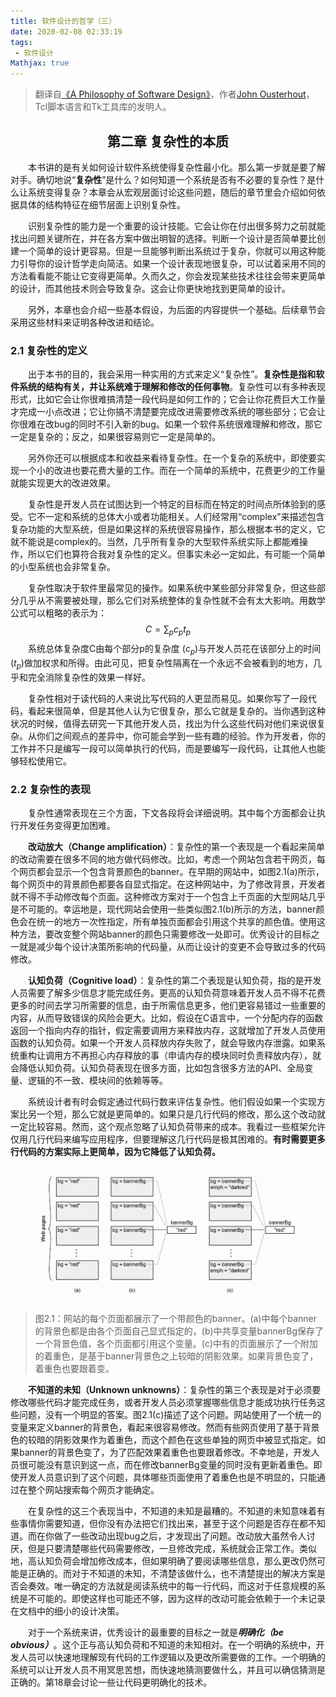 ```yaml
---
title: 软件设计的哲学（三）
date: 2020-02-08 02:33:19
tags:
 - 软件设计
Mathjax: true
---
```


> 翻译自[《A Philosophy of Software Design》](https://book.douban.com/subject/30218046/)，作者[John Ousterhout](https://en.wikipedia.org/wiki/John_Ousterhout)，Tcl脚本语言和Tk工具库的发明人。

## <center>第二章 复杂性的本质</center>

&emsp;&emsp;本书讲的是有关如何设计软件系统使得复杂性最小化。那么第一步就是要了解对手。确切地说“**复杂性**”是什么？如何知道一个系统是否有不必要的复杂性？是什么让系统变得复杂？本章会从宏观层面讨论这些问题，随后的章节里会介绍如何依据具体的结构特征在细节层面上识别复杂性。

&emsp;&emsp;识别复杂性的能力是一个重要的设计技能。它会让你在付出很多努力之前就能找出问题关键所在，并在各方案中做出明智的选择。判断一个设计是否简单要比创建一个简单的设计更容易。但是一旦能够判断出系统过于复杂，你就可以用这种能力引导你的设计哲学走向简洁。如果一个设计表现地很复杂，可以试着采用不同的方法看看能不能让它变得更简单。久而久之，你会发现某些技术往往会带来更简单的设计，而其他技术则会导致复杂。这会让你更快地找到更简单的设计。

&emsp;&emsp;另外，本章也会介绍一些基本假设，为后面的内容提供一个基础。后续章节会采用这些材料来证明各种改进和结论。

### 2.1 复杂性的定义

&emsp;&emsp;出于本书的目的，我会采用一种实用的方式来定义“复杂性”。**复杂性是指和软件系统的结构有关，并让系统难于理解和修改的任何事物**。复杂性可以有多种表现形式，比如它会让你很难搞清楚一段代码是如何工作的；它会让你花费巨大工作量才完成一小点改进；它让你搞不清楚要完成改进需要修改系统的哪些部分；它会让你很难在改bug的同时不引入新的bug。如果一个软件系统很难理解和修改，那它一定是复杂的；反之，如果很容易则它一定是简单的。

&emsp;&emsp;另外你还可以根据成本和收益来看待复杂性。在一个复杂的系统中，即使要实现一个小的改进也要花费大量的工作。而在一个简单的系统中，花费更少的工作量就能实现更大的改进效果。

&emsp;&emsp;复杂性是开发人员在试图达到一个特定的目标而在特定的时间点所体验到的感受。它不一定和系统的总体大小或者功能相关。人们经常用“complex”来描述包含复杂功能的大型系统，但是如果这样的系统很容易操作，那么根据本书的定义，它就不能说是complex的。当然，几乎所有复杂的大型软件系统实际上都能难操作，所以它们也算符合我对复杂性的定义。但事实未必一定如此，有可能一个简单的小型系统也会非常复杂。

&emsp;&emsp;复杂性取决于软件里最常见的操作。如果系统中某些部分非常复杂，但这些部分几乎从不需要被处理，那么它们对系统整体的复杂性就不会有太大影响。用数学公式可以粗略的表示为：
$$
C = \sum_{p}{c_pt_p}
$$
&emsp;&emsp;系统总体复杂度C由每个部分p的复杂度 $(c_p)$与开发人员花在该部分上的时间$(t_p)$做加权求和所得。由此可见，把复杂性隔离在一个永远不会被看到的地方，几乎和完全消除复杂性的效果一样好。

&emsp;&emsp;复杂性相对于读代码的人来说比写代码的人更显而易见。如果你写了一段代码，看起来很简单，但是其他人认为它很复杂，那么它就是复杂的。当你遇到这种状况的时候，值得去研究一下其他开发人员，找出为什么这些代码对他们来说很复杂。从你们之间观点的差异中，你可能会学到一些有趣的经验。作为开发者，你的工作并不只是编写一段可以简单执行的代码，而是要编写一段代码，让其他人也能够轻松使用它。

### 2.2 复杂性的表现

&emsp;&emsp;复杂性通常表现在三个方面，下文各段将会详细说明。其中每个方面都会让执行开发任务变得更加困难。

&emsp;&emsp;**改动放大（Change amplification）**：复杂性的第一个表现是一个看起来简单的改动需要在很多不同的地方做代码修改。比如，考虑一个网站包含若干网页，每个网页都会显示一个包含背景颜色的banner。在早期的网站中，如图2.1(a)所示，每个网页中的背景颜色都要各自显式指定。在这种网站中，为了修改背景，开发者就不得不手动修改每个页面。这种修改方案对于一个包含上千页面的大型网站几乎是不可能的。幸运地是，现代网站会使用一些类似图2.1(b)所示的方法，banner颜色会在统一的地方一次性指定，所有单独页面都会引用这个共享的颜色值。使用这种方法，要改变整个网站banner的颜色只需要修改一处即可。优秀设计的目标之一就是减少每个设计决策所影响的代码量，从而让设计的变更不会导致过多的代码修改。

&emsp;&emsp;**认知负荷（Cognitive load）**：复杂性的第二个表现是认知负荷，指的是开发人员需要了解多少信息才能完成任务。更高的认知负荷意味着开发人员不得不花费更多的时间去学习所需要的信息，由于所需信息更多，他们更容易错过一些重要的内容，从而导致错误的风险会更大。比如，假设在C语言中，一个分配内存的函数返回一个指向内存的指针，假定需要调用方来释放内存，这就增加了开发人员使用函数的认知负荷。如果一个开发人员释放内存失败了，就会导致内存泄露。如果系统重构让调用方不再担心内存释放的事（申请内存的模块同时负责释放内存），就会降低认知负荷。认知负荷表现在很多方面，比如包含很多方法的API、全局变量、逻辑的不一致、模块间的依赖等等。

&emsp;&emsp;系统设计者有时会假定通过代码行数来评估复杂性。他们假设如果一个实现方案比另一个短，那么它就是更简单的。如果只是几行代码的修改，那么这个改动就一定比较容易。然而，这个观点忽略了认知负荷带来的成本。我看过一些框架允许仅用几行代码来编写应用程序，但要理解这几行代码是极其困难的。**有时需要更多行代码的方案实际上更简单，因为它降低了认知负荷。**

![软件设计哲学f2.1](a-philosophy-of-software-design-c2/软件设计哲学f2.1.png)

> 图2.1：网站的每个页面都展示了一个带颜色的banner。(a)中每个banner的背景色都是由各个页面自己显式指定的，(b)中共享变量bannerBg保存了一个背景色值，各个页面都引用这个变量。(c)中有的页面展示了一个附加的着重色，是基于banner背景色之上较暗的阴影效果。如果背景色变了，着重色也要跟着变。

&emsp;&emsp;**不知道的未知（Unknown unknowns）**：复杂性的第三个表现是对于必须要修改哪些代码才能完成任务，或者开发人员必须掌握哪些信息才能成功执行任务这些问题，没有一个明显的答案。图2.1(c)描述了这个问题。网站使用了一个统一的变量来定义banner的背景色，看起来很容易修改。然而有些网页使用了基于背景色的较暗的阴影效果作为着重色，而这个颜色在这些单独的网页中被显式指定。如果banner的背景色变了，为了匹配效果着重色也要跟着修改。不幸地是，开发人员很可能没有意识到这一点，而在修改bannerBg变量的同时没有更新着重色。即使开发人员意识到了这个问题，具体哪些页面使用了着重色也是不明显的，只能通过在整个网站搜索每个网页才能确定。

&emsp;&emsp;在复杂性的这三个表现当中，不知道的未知是最糟的。不知道的未知意味着有些事情你需要知道，但你没有办法把它们找出来，甚至于这个问题是否存在都不知道。而在你做了一些改动出现bug之后，才发现出了问题。改动放大虽然令人讨厌，但是只要清楚哪些代码需要修改，一旦修改完成，系统就会正常工作。类似地，高认知负荷会增加修改成本，但如果明确了要阅读哪些信息，那么更改仍然可能是正确的。而对于不知道的未知，不清楚该做什么，也不清楚提出的解决方案是否会奏效。唯一确定的方法就是阅读系统中的每一行代码，而这对于任意规模的系统是不可能的。即使这样也可能还不够，因为这样的改动可能会依赖于一个未记录在文档中的细小的设计决策。

&emsp;&emsp;对于一个系统来讲，优秀设计的最重要的目标之一就是***明确化（be obvious）***。这个正与高认知负荷和不知道的未知相对。在一个明确的系统中，开发人员可以快速地理解现有代码的工作逻辑以及更改所需要做的工作。一个明确的系统可以让开发人员不用冥思苦想，而快速地猜测要做什么，并且可以确信猜测是正确的。第18章会讨论一些让代码更明确化的技术。